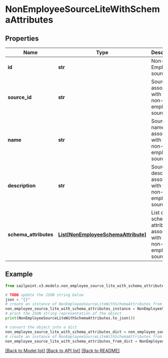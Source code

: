 # NonEmployeeSourceLiteWithSchemaAttributes


## Properties

Name | Type | Description | Notes
------------ | ------------- | ------------- | -------------
**id** | **str** | Non-Employee source id. | [optional] 
**source_id** | **str** | Source Id associated with this non-employee source. | [optional] 
**name** | **str** | Source name associated with this non-employee source. | [optional] 
**description** | **str** | Source description associated with this non-employee source. | [optional] 
**schema_attributes** | [**List[NonEmployeeSchemaAttribute]**](NonEmployeeSchemaAttribute.md) | List of schema attributes associated with this non-employee source. | [optional] 

## Example

```python
from sailpoint.v3.models.non_employee_source_lite_with_schema_attributes import NonEmployeeSourceLiteWithSchemaAttributes

# TODO update the JSON string below
json = "{}"
# create an instance of NonEmployeeSourceLiteWithSchemaAttributes from a JSON string
non_employee_source_lite_with_schema_attributes_instance = NonEmployeeSourceLiteWithSchemaAttributes.from_json(json)
# print the JSON string representation of the object
print(NonEmployeeSourceLiteWithSchemaAttributes.to_json())

# convert the object into a dict
non_employee_source_lite_with_schema_attributes_dict = non_employee_source_lite_with_schema_attributes_instance.to_dict()
# create an instance of NonEmployeeSourceLiteWithSchemaAttributes from a dict
non_employee_source_lite_with_schema_attributes_from_dict = NonEmployeeSourceLiteWithSchemaAttributes.from_dict(non_employee_source_lite_with_schema_attributes_dict)
```
[[Back to Model list]](../README.md#documentation-for-models) [[Back to API list]](../README.md#documentation-for-api-endpoints) [[Back to README]](../README.md)


